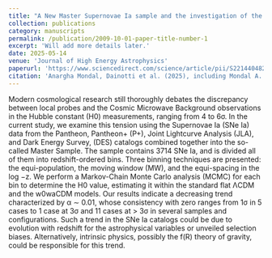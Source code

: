 ```yaml
---
title: "A New Master Supernovae Ia sample and the investigation of the H_0 tension"
collection: publications
category: manuscripts
permalink: /publication/2009-10-01-paper-title-number-1
excerpt: 'Will add more details later.'
date: 2025-05-14
venue: 'Journal of High Energy Astrophysics'
paperurl: 'https://www.sciencedirect.com/science/article/pii/S2214404825000862'
citation: 'Anargha Mondal, Dainotti et al. (2025), including Mondal A. &quot;A New Master Supernovae Ia sample and the investigation of the H_0 tension.&quot; <i>Journal of High Energy Astrophysics</i>. 1(1).'
---
```

Modern cosmological research still thoroughly debates the discrepancy between local probes and the Cosmic Microwave Background observations in the Hubble constant (H0) measurements, ranging from 4 to 6σ. In the current study, we examine this tension using the Supernovae Ia (SNe Ia) data from the Pantheon, Pantheon+ (P+), Joint Lightcurve Analysis (JLA), and Dark Energy Survey, (DES) catalogs combined together into the so-called Master Sample. The sample contains 3714 SNe Ia, and is divided all of them into redshift-ordered bins. Three binning techniques are presented: the equi-population, the moving window (MW), and the equi-spacing in the log −z.
We perform a Markov-Chain Monte Carlo analysis (MCMC) for each bin to determine the H0 value, estimating it within the standard flat ΛCDM and the w0waCDM models. Our results indicate a decreasing trend characterized by α ∼ 0.01, whose consistency with zero ranges from 1σ in 5 cases to 1 case at 3σ and 11 cases at > 3σ in several samples and configurations. Such a trend in the SNe Ia catalogs could be due to evolution with redshift for the astrophysical variables or unveiled selection biases. Alternatively, intrinsic physics, possibly the f(R) theory
of gravity, could be responsible for this trend.









































